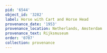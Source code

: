 ```yaml
---
pid: '6544'
object_id: '3282'
label: Horse with Cart and Horse Head
provenance_date: '1953'
provenance_location: Netherlands, Amsterdam
provenance_text: Rijksmuseum
order: '0707'
collection: provenance
---
```

